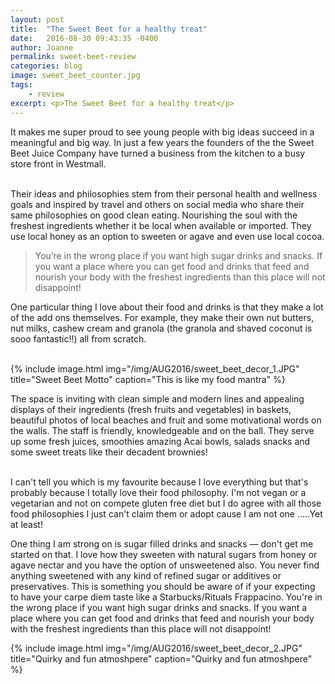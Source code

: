 ```yaml
---
layout: post
title:  "The Sweet Beet for a healthy treat"
date:   2016-08-30 09:43:35 -0400
author: Joanne
permalink: sweet-beet-review
categories: blog
image: sweet_beet_counter.jpg
tags:
    - review
excerpt: <p>The Sweet Beet for a healthy treat</p>
---
```


It makes me super proud to see young people with big ideas succeed in a meaningful and big way. In just a few years the founders of the the Sweet Beet Juice Company have turned a business from the kitchen to a busy store front in Westmall.
<br><br>

Their ideas and philosophies stem from their personal health and wellness goals and inspired by travel and others on social media who share their same philosophies on good clean eating. Nourishing the soul with  the freshest ingredients whether it be local when available or imported. They use local honey as an option to sweeten or agave and even use local cocoa.
<br>

> You’re in the wrong place if you want high sugar drinks and snacks. If you want a place where you can get food and drinks that feed and nourish your body with the freshest ingredients than this place will not disappoint!

One particular thing I love about their food and drinks is that they make a lot of the add ons themselves. For example, they make their own nut butters, nut milks, cashew cream and granola (the granola and shaved coconut is sooo fantastic!!) all from scratch.  
<br>

{% include image.html
            img="/img/AUG2016/sweet_beet_decor_1.JPG"
            title="Sweet Beet Motto"
            caption="This is like my food mantra" %}

The space is inviting with clean simple and modern lines and appealing displays of their ingredients (fresh fruits and vegetables) in baskets, beautiful photos of local beaches and fruit and some motivational words on the walls. The staff is friendly, knowledgeable and on the ball. They serve up some fresh juices, smoothies amazing Acai bowls, salads snacks and some sweet treats like their decadent brownies!
<br><br>

I can't tell you which is my favourite because I love everything but that's probably because I totally love their food philosophy. I'm not vegan or a vegetarian and not on compete gluten free diet but I do agree with all those food philosophies I just can't claim them or adopt cause I am not one .....Yet at least!
<br>

One thing I am strong on is sugar filled drinks and snacks &mdash; don't get me started on that. I love how they sweeten with natural sugars from honey or agave nectar and you have the option of unsweetened also. You never find anything sweetened with any kind of refined sugar or additives or preservatives.  This is something you should be aware of if your expecting to have your carpe diem taste like a Starbucks/Rituals Frappacino. You're in the wrong place if you want high sugar drinks and snacks. If you want a place where you can get food and drinks that feed and nourish your body with the freshest  ingredients than this place will not disappoint!

{% include image.html
            img="/img/AUG2016/sweet_beet_decor_2.JPG"
            title="Quirky and fun atmoshpere"
            caption="Quirky and fun atmoshpere" %}
